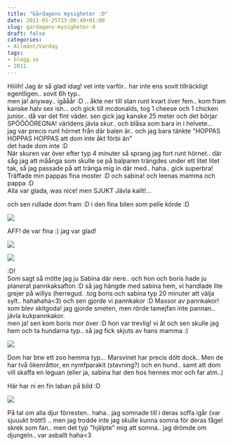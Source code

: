 ```yaml
---
title: "Gårdagens mysigheter :D"
date: 2011-05-25T15:08:40+01:00
slug: gardagens-mysigheter-d
draft: false
categories:
- Allmänt/Vardag
tags:
- blogg.se
- 2011
---
```

Hiiiih! Jag är så glad idag! vet inte varför.. har inte ens sovit tillräckligt egentligen.. sovit 6h typ..  
men ja! anyway.. igååår :D .. åkte ner till stan runt kvart över fem.. kom fram kanske halv sex ish... och gick till mcdonalds, tog 1 cheese och 1 chicken junior.. då var det fint väder. sen gick jag kanske 25 meter och det börjar SPÖÖÖÖREGNA! världens jävla skur.. och blåsa som bara in i helvete...  
jag var precis runt hörnet från där balen är.. och jag bara tänkte "HOPPAS HOPPAS HOPPAS att dom inte åkt förbi än"  
det hade dom inte :D  
När skuren var över efter typ 4 minuter så sprang jag fort runt hörnet.. där såg jag att måånga som skulle se på balparen trängdes under ett litet litet tak, så jag passade på att tränga mig in där med.. haha.. gick superbra! Träffade min pappas fina moster :D och sabina! och leenas mamma och pappa :D  
Alla var glada, was nice! men SJUKT Jävla kallt!...  
  
och sen rullade dom fram :D i den fina bilen som pelle körde :D  
  
![](/assets/images/blogg.se/dsc02976_149546729.jpg)  
  
AFF! de var fina :) jag var glad!  
  
![](/assets/images/blogg.se/dsc02995_149546887.jpg)  
  
  
  
![](https://cdn1.cdnme.se/cdn/9-1/701517/images/2011/dsc02997_149547123.jpg)  
  
  
:D!  
Som sagt så mötte jag ju Sabina där nere.. och hon och boris hade ju planerat pannkaksafton :D så jag hängde med sabina hem, vi handlade lite grejer på willys (herregud. .tog boris och sabina typ 20 minuter att välja sylt.. hahahaha<3) och sen gjorde vi pannkakor :D Massor av pannkakor! som blev skitgoda! jag gjorde smeten, men rörde tamejfan inte pannan.. jävla kukpannkakor.  
men ja! sen kom boris mor över :D hon var trevlig! vi åt och sen skulle jag hem och ta hundarna typ.. så jag fick skjuts av hans mamma :)  
  
![](/assets/images/blogg.se/dsc02999_149547441.jpg)  
  
  
Dom har btw ett zoo hemma typ... Marsvinet har precis dött dock.. Men de har två ökenråttor, en nymfparakit (stavning?) och en hund.. samt att dom vill skaffa en leguan (eller ja, sabina har den hos hennes mor och far atm..)  
  
Här har ni en fin laban på bild :D  
  
![](/assets/images/blogg.se/dsc03000_149547587.jpg)  
  
  
På tal om alla djur förresten.. haha.. jag somnade till i deras soffa igår (var sjuuukt trött!) .. men jag trodde inte jag skulle kunna somna för deras fågel skrek som fan.. men det typ "hjälpte" mig att somna.. jag drömde om djungeln.. var asballt haha<3